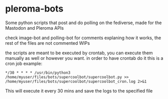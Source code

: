 # pleroma-bots
Some python scripts that post and do polling on the fediverse, made for the Mastodon and Pleroma APIs

check image-bot and polling-bot for comments explaning how it works, the rest of the files are not commented WIPs

the scripts are meant to be executed by crontab, you can execute them manually as well or however you want.
in order to have crontab do it this is a cron job example:

```
*/30 * * * * /usr/bin/python3 /home/myuser/files/bots/supercoolbot/supercoolbot.py >> /home/myuser/files/bots/supercoolbot/supercoolbot_cron.log 2>&1
```

This will execute it every 30 mins and save the logs to the specified file
